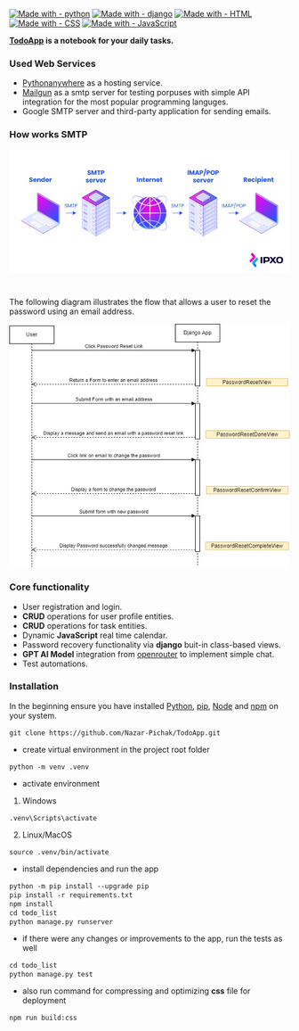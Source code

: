 [![Made with - python](https://img.shields.io/static/v1?label=Made+with&message=python&color=darkgreen&logo=python&logoColor=green)](https://www.python.org/)
[![Made with - django](https://img.shields.io/badge/Made_with-django-2ea44f?logo=django&logoColor=green)](https://www.djangoproject.com/start/)
[![Made with - HTML](https://img.shields.io/static/v1?label=Made+with&message=HTML&color=orange&logo=html5&logoColor=orange)](https://developer.mozilla.org/en-US/docs/Web/HTML)
[![Made with - CSS](https://img.shields.io/static/v1?label=Made+with&message=CSS&color=blue&logo=CSS3&logoColor=blue)](https://developer.mozilla.org/en-US/docs/Web/CSS)
[![Made with - JavaScript](https://img.shields.io/static/v1?label=Made+with&message=JavaScript&color=yellow&logo=javascript&logoColor=yellow)](https://developer.mozilla.org/en-US/docs/Web/JavaScript)

**[TodoApp](http://todoapp-nazar2022.pythonanywhere.com/) is a notebook for your daily tasks.**

### Used Web Services 

- [Pythonanywhere](https://www.pythonanywhere.com/) as a hosting service.
- [Mailgun](https://www.mailgun.com/) as a smtp server for testing porpuses with simple API integration for the most popular programming languges.
- Google SMTP server and third-party application for sending emails.

### How works SMTP

<img src="./todo_list/static/images/How-a-mail-server-works.jpg">

#

The following diagram illustrates the flow that allows a user to reset the password using an email address.

<img src="./todo_list/static/images/Django-Password-Reset.png">

### Core functionality
- User registration and login.
- **CRUD** operations for user profile entities.
- **CRUD** operations for task entities.
- Dynamic **JavaScript** real time calendar.
- Password recovery functionality via **django** buit-in class-based views.
- **GPT AI Model** integration from [openrouter](https://openrouter.ai/) to implement simple chat. 
- Test automations.



### Installation
In the beginning ensure you have installed [Python](https://www.python.org/downloads/), [pip](https://pip.pypa.io/en/stable/installation/), [Node](https://nodejs.org/en) and [npm](https://www.npmjs.com/)  on your system.

```
git clone https://github.com/Nazar-Pichak/TodoApp.git
```

- create virtual environment in the project root folder

```
python -m venv .venv
```
- activate environment

1. Windows
```
.venv\Scripts\activate
```

2. Linux/MacOS

```
source .venv/bin/activate
```

- install dependencies and run the app

```
python -m pip install --upgrade pip
pip install -r requirements.txt
npm install
cd todo_list
python manage.py runserver
```

- if there were any changes or improvements to the app, run the tests as well

```
cd todo_list
python manage.py test
```

- also run command for compressing and optimizing **css** file for deployment

```
npm run build:css
```
